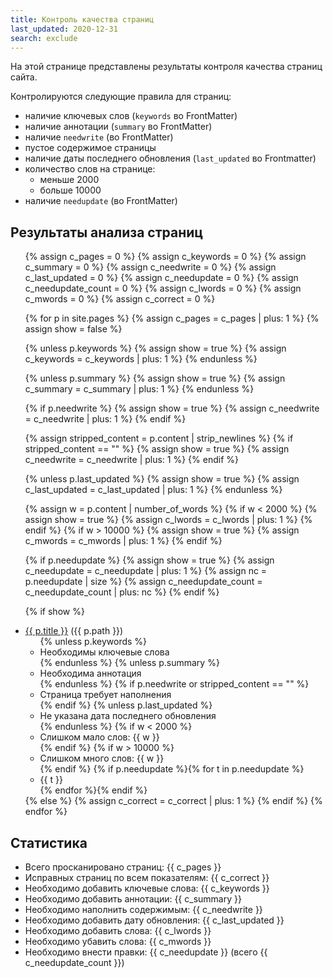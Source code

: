 ```yaml
---
title: Контроль качества страниц
last_updated: 2020-12-31
search: exclude
---
```


На этой странице представлены результаты контроля качества страниц
сайта.

Контролируются следующие правила для страниц:
- наличие ключевых слов (`keywords` во FrontMatter)
- наличие аннотации (`summary` во FrontMatter)
- наличие `needwrite` (во FrontMatter)
- пустое содержимое страницы
- наличие даты последнего обновления (`last_updated` во Frontmatter)
- количество слов на странице:
  - меньше 2000
  - больше 10000
- наличие `needupdate` (во FrontMatter)

## Результаты анализа страниц

<ul>
{% assign c_pages = 0 %}
{% assign c_keywords = 0 %}
{% assign c_summary = 0 %}
{% assign c_needwrite = 0 %}
{% assign c_last_updated = 0 %}
{% assign c_needupdate = 0 %}
{% assign c_needupdate_count = 0 %}
{% assign c_lwords = 0 %}
{% assign c_mwords = 0 %}
{% assign c_correct = 0 %}

{% for p in site.pages %}
  {% assign c_pages = c_pages | plus: 1 %}
  {% assign show = false %}

  {% unless p.keywords %}
    {% assign show = true %}
	{% assign c_keywords = c_keywords | plus: 1 %}
  {% endunless %}

  {% unless p.summary %}
    {% assign show = true %}
	{% assign c_summary = c_summary | plus: 1 %}
  {% endunless %}

  {% if p.needwrite %}
    {% assign show = true %}
	{% assign c_needwrite = c_needwrite | plus: 1 %}
  {% endif %}

  {% assign stripped_content = p.content | strip_newlines %}
  {% if stripped_content == "" %}
    {% assign show = true %}
	{% assign c_needwrite = c_needwrite | plus: 1 %}
  {% endif %}

  {% unless p.last_updated %}
    {% assign show = true %}
	{% assign c_last_updated = c_last_updated | plus: 1 %}
  {% endunless %}

  {% assign w = p.content | number_of_words %}
  {% if w < 2000 %}
    {% assign show = true %}
	{% assign c_lwords = c_lwords | plus: 1 %}
  {% endif %}
  {% if w > 10000 %}
    {% assign show = true %}
	{% assign c_mwords = c_mwords | plus: 1 %}
  {% endif %}

  {% if p.needupdate %}
    {% assign show = true %}
	{% assign c_needupdate = c_needupdate | plus: 1 %}
	{% assign nc = p.needupdate | size %}
	{% assign c_needupdate_count = c_needupdate_count | plus: nc %}
  {% endif %}

  {% if show %}
    <li><a href="{{ p.url }}">{{ p.title }}</a> ({{ p.path }})
      <ul>
        {% unless p.keywords %}<li>Необходимы ключевые слова</li>{% endunless %}
        {% unless p.summary %}<li>Необходима аннотация</li>{% endunless %}
        {% if p.needwrite or stripped_content == "" %}<li>Страница требует наполнения</li>{% endif %}
        {% unless p.last_updated %}<li>Не указана дата последнего обновления</li>{% endunless %}
        {% if w < 2000 %}<li>Слишком мало слов: {{ w }}</li>{% endif %}
        {% if w > 10000 %}<li>Слишком много слов: {{ w }}</li>{% endif %}
        {% if p.needupdate %}{% for t in p.needupdate %}<li>{{ t }}</li>{% endfor %}{% endif %}
      </ul>
    </li>
  {% else %}
    {% assign c_correct = c_correct | plus: 1 %}
  {% endif %}
{% endfor %}
</ul>

## Статистика

- Всего просканировано страниц: {{ c_pages }}
- Исправных страниц по всем показателям: {{ c_correct }}
- Необходимо добавить ключевые слова: {{ c_keywords }}
- Необходимо добавить аннотации: {{ c_summary }}
- Необходимо наполнить содержимым: {{ c_needwrite }}
- Необходимо добавить дату обновления: {{ c_last_updated }}
- Необходимо добавить слова: {{ c_lwords }}
- Необходимо убавить слова: {{ c_mwords }}
- Необходимо внести правки: {{ c_needupdate }} (всего {{ c_needupdate_count }})
